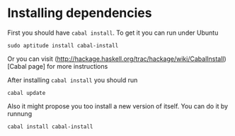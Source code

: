 Installing dependencies
=======================
First you should have `cabal install`. To get it you can run under Ubuntu

    sudo aptitude install cabal-install

Or you can visit (http://hackage.haskell.org/trac/hackage/wiki/CabalInstall)[Cabal page] for more instructions

After installing `cabal install` you should run

    cabal update

Also it might propose you too install a new version of itself. You can do it by runnung

    cabal install cabal-install


